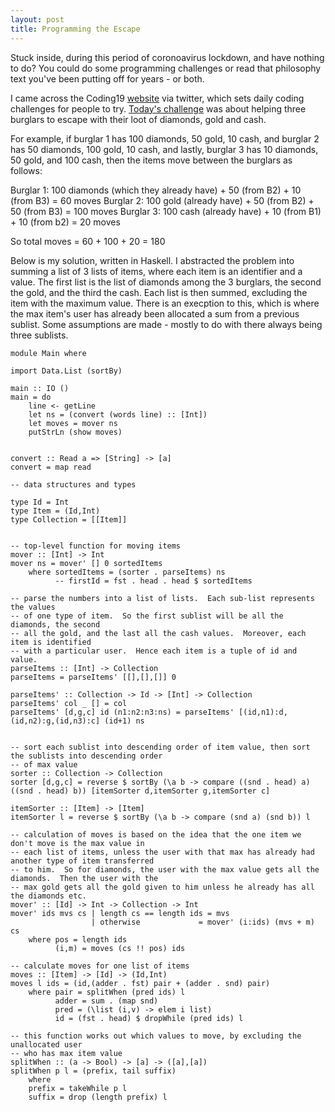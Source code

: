 ```yaml
---
layout: post
title: Programming the Escape
---
```


Stuck inside, during this period of coronoavirus lockdown, and have nothing to do?  You could do some programming challenges or read that
philosophy text you've been putting off for years - or both.

I came across the Coding19 [website](https://coding19-imdea.github.io) via twitter, which sets daily coding challenges for people to try.  [Today's challenge](https://coding19-imdea.github.io/problems/problem10.html) was about helping three burglars to escape with their loot of
diamonds, gold and cash.

For example, if burglar 1 has 100 diamonds, 50 gold, 10 cash, and burglar 2 has 50 diamonds, 100 gold, 10 cash, and lastly, burglar 3 has 10 diamonds, 50 gold, and 100 cash, then the items move between the burglars as follows:

Burglar 1: 100 diamonds (which they already have) + 50 (from B2) + 10 (from B3) = 60 moves
Burglar 2: 100 gold (already have) + 50 (from B2) + 50 (from B3) = 100 moves
Burglar 3: 100 cash (already have) + 10 (from B1) + 10 (from b2) = 20 moves

So total moves = 60 + 100 + 20 = 180

Below is my solution, written in Haskell.  I abstracted the problem into summing a list of 3 lists of items, where each item is an identifier and a value.  The first list is the list of diamonds among the 3 burglars, the second the gold, and the third the cash.  Each list is then summed, excluding the item with the maximum value.  There is an execption to this, which is where the max item's user has already been allocated a sum from a previous sublist.  Some assumptions are made - mostly to do with there always being three sublists.

```
module Main where

import Data.List (sortBy)

main :: IO ()
main = do
    line <- getLine
    let ns = (convert (words line) :: [Int])
    let moves = mover ns
    putStrLn (show moves)


convert :: Read a => [String] -> [a]
convert = map read

-- data structures and types

type Id = Int
type Item = (Id,Int)
type Collection = [[Item]]


-- top-level function for moving items
mover :: [Int] -> Int
mover ns = mover' [] 0 sortedItems
    where sortedItems = (sorter . parseItems) ns
          -- firstId = fst . head . head $ sortedItems

-- parse the numbers into a list of lists.  Each sub-list represents the values
-- of one type of item.  So the first sublist will be all the diamonds, the second
-- all the gold, and the last all the cash values.  Moreover, each item is identified
-- with a particular user.  Hence each item is a tuple of id and value.
parseItems :: [Int] -> Collection
parseItems = parseItems' [[],[],[]] 0

parseItems' :: Collection -> Id -> [Int] -> Collection
parseItems' col _ [] = col
parseItems' [d,g,c] id (n1:n2:n3:ns) = parseItems' [(id,n1):d,(id,n2):g,(id,n3):c] (id+1) ns


-- sort each sublist into descending order of item value, then sort the sublists into descending order
-- of max value
sorter :: Collection -> Collection
sorter [d,g,c] = reverse $ sortBy (\a b -> compare ((snd . head) a) ((snd . head) b)) [itemSorter d,itemSorter g,itemSorter c]

itemSorter :: [Item] -> [Item]
itemSorter l = reverse $ sortBy (\a b -> compare (snd a) (snd b)) l

-- calculation of moves is based on the idea that the one item we don't move is the max value in
-- each list of items, unless the user with that max has already had another type of item transferred
-- to him.  So for diamonds, the user with the max value gets all the diamonds.  Then the user with the
-- max gold gets all the gold given to him unless he already has all the diamonds etc.
mover' :: [Id] -> Int -> Collection -> Int
mover' ids mvs cs | length cs == length ids = mvs
                  | otherwise             = mover' (i:ids) (mvs + m) cs
    where pos = length ids
          (i,m) = moves (cs !! pos) ids

-- calculate moves for one list of items
moves :: [Item] -> [Id] -> (Id,Int)
moves l ids = (id,(adder . fst) pair + (adder . snd) pair)
    where pair = splitWhen (pred ids) l
          adder = sum . (map snd)
          pred = (\list (i,v) -> elem i list)
          id = (fst . head) $ dropWhile (pred ids) l

-- this function works out which values to move, by excluding the unallocated user
-- who has max item value
splitWhen :: (a -> Bool) -> [a] -> ([a],[a])
splitWhen p l = (prefix, tail suffix)
    where
    prefix = takeWhile p l
    suffix = drop (length prefix) l
```
